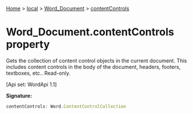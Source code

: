 [Home](./index) &gt; [local](local.md) &gt; [Word\_Document](local.word_document.md) &gt; [contentControls](local.word_document.contentcontrols.md)

# Word\_Document.contentControls property

Gets the collection of content control objects in the current document. This includes content controls in the body of the document, headers, footers, textboxes, etc.. Read-only. 

 \[Api set: WordApi 1.1\]

**Signature:**
```javascript
contentControls: Word.ContentControlCollection
```
